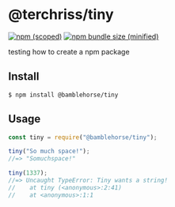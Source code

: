 # @terchriss/tiny

[![npm (scoped)](https://img.shields.io/npm/v/@terchris/tiny.svg)](https://www.npmjs.com/package/@bterchris/tiny)
[![npm bundle size (minified)](https://img.shields.io/bundlephobia/min/@terchris/tiny.svg)](https://www.npmjs.com/package/@terchris/tiny)

testing how to create a npm package
## Install

```
$ npm install @bamblehorse/tiny
```

## Usage

```js
const tiny = require("@bamblehorse/tiny");

tiny("So much space!");
//=> "Somuchspace!"

tiny(1337);
//=> Uncaught TypeError: Tiny wants a string!
//    at tiny (<anonymous>:2:41)
//    at <anonymous>:1:1
```